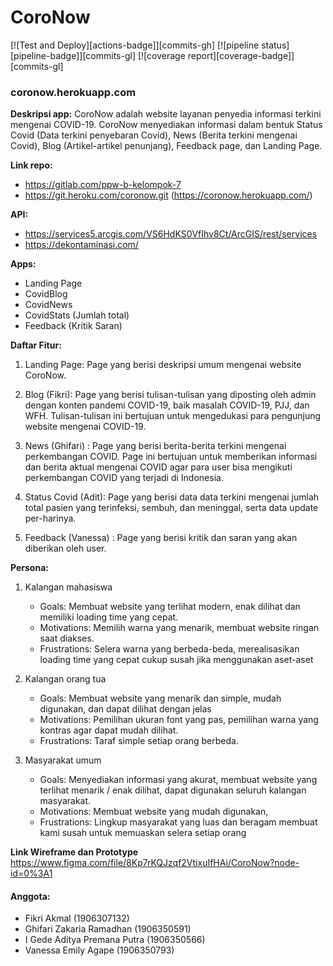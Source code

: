 # CoroNow

[![Test and Deploy][actions-badge]][commits-gh]
[![pipeline status][pipeline-badge]][commits-gl]
[![coverage report][coverage-badge]][commits-gl]

### **coronow.herokuapp.com**

**Deskripsi app:**
CoroNow adalah website layanan penyedia informasi terkini mengenai COVID-19. CoroNow menyediakan informasi dalam bentuk Status Covid (Data terkini penyebaran Covid), News (Berita terkini mengenai Covid), Blog (Artikel-artikel penunjang), Feedback page, dan Landing Page.

**Link repo:** 
* https://gitlab.com/ppw-b-kelompok-7 
* https://git.heroku.com/coronow.git (https://coronow.herokuapp.com/)

**API:**
* https://services5.arcgis.com/VS6HdKS0VfIhv8Ct/ArcGIS/rest/services 
* https://dekontaminasi.com/ 


**Apps:** 
* Landing Page
* CovidBlog
* CovidNews
* CovidStats (Jumlah total)
* Feedback (Kritik Saran)


**Daftar Fitur:**
1. Landing Page:
Page yang berisi deskripsi umum mengenai website CoroNow.

2. Blog (Fikri):
Page yang berisi tulisan-tulisan yang diposting oleh admin dengan konten pandemi COVID-19, baik masalah COVID-19, PJJ, dan WFH. Tulisan-tulisan ini bertujuan untuk mengedukasi para pengunjung website mengenai COVID-19.

3. News (Ghifari) :
Page yang berisi berita-berita terkini mengenai perkembangan COVID. Page ini bertujuan untuk memberikan informasi dan berita aktual mengenai COVID agar para user bisa mengikuti perkembangan COVID yang terjadi di Indonesia.

4. Status Covid (Adit):
Page yang berisi data data terkini mengenai jumlah total pasien yang terinfeksi, sembuh, dan meninggal, serta data update per-harinya.

5. Feedback (Vanessa) :
Page yang berisi kritik dan saran yang akan diberikan oleh user.

**Persona:**
1. Kalangan mahasiswa
    * Goals: Membuat website yang terlihat modern, enak dilihat dan memiliki loading time yang cepat.
    * Motivations: Memilih warna yang menarik, membuat website ringan saat diakses.
    * Frustrations: Selera warna yang berbeda-beda, merealisasikan loading time yang cepat cukup susah jika menggunakan aset-aset 

2. Kalangan orang tua
    * Goals: Membuat website yang menarik dan simple, mudah digunakan, dan dapat dilihat dengan jelas
    * Motivations: Pemilihan ukuran font yang pas, pemilihan warna yang kontras agar dapat mudah dilihat.
    * Frustrations: Taraf simple setiap orang berbeda.

3. Masyarakat umum
    * Goals: Menyediakan informasi yang akurat, membuat website yang terlihat menarik / enak dilihat, dapat digunakan seluruh kalangan masyarakat.
    * Motivations: Membuat website yang mudah digunakan, 
    * Frustrations:  Lingkup masyarakat yang luas dan beragam membuat kami susah untuk memuaskan selera setiap orang

**Link Wireframe dan Prototype**
https://www.figma.com/file/8Kp7rKQJzqf2VtixuIfHAi/CoroNow?node-id=0%3A1

#### Anggota: 
* Fikri Akmal (1906307132)
* Ghifari Zakaria Ramadhan (1906350591)
* I Gede Aditya Premana Putra (1906350566)
* Vanessa Emily Agape (1906350793)